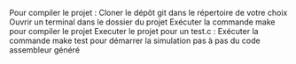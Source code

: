 Pour compiler le projet : 
Cloner le dépôt git dans le répertoire de votre choix
Ouvrir un terminal dans le dossier du projet
Exécuter la commande make pour compiler le projet
Executer le projet pour un test.c : 
Exécuter la commande make test pour démarrer la simulation pas à pas du code assembleur généré
